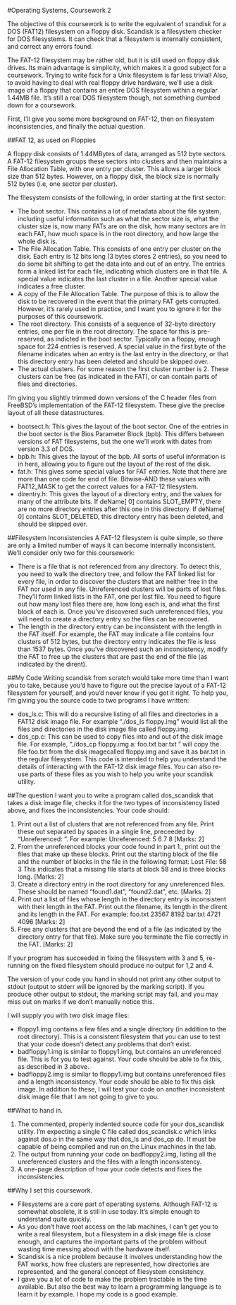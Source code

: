 #Operating Systems, Coursework 2
 
The objective of this coursework is to write the equivalent of scandisk for a DOS (FAT12) filesystem on a floppy disk. Scandisk is a filesystem checker for DOS filesystems. It can check that a filesystem is internally consistent, and correct any errors found.
 
The FAT-12 filesystem may be rather old, but it is still used on floppy disk drives. Its main advantage is simplicity, which makes it a good subject for a coursework. Trying to write fsck for a Unix filesystem is far less trivial! Also, to avoid having to deal with real floppy drive hardware, we’ll use a disk image of a floppy that contains an entire DOS filesystem within a regular 1.44MB file. It’s still a real DOS filesystem though, not something dumbed down for a coursework. 

First, I’ll give you some more background on FAT-12, then on filesystem inconsistencies, and finally the actual question. 

##FAT 12, as used on Floppies 
 
A floppy disk consists of 1.44MBytes of data, arranged as 512 byte sectors. A FAT-12 filesystem groups these sectors into clusters and then maintains a File Allocation Table, with one entry per cluster. This allows a larger block size than 512 bytes. However, on a floppy disk, the block size is normally 512 bytes (i.e, one sector per cluster). 
 
The filesystem consists of the following, in order starting at the first sector: 
* The boot sector. This contains a lot of metadata about the file system, including useful information such as what the sector size is, what the cluster size is, now many FATs are on the disk, how many sectors are in each FAT, how much space is in the root directory, and how large the whole disk is. 
* The File Allocation Table. This consists of one entry per cluster on the disk. Each entry is 12 bits long (3 bytes stores 2 entries), so you need to do some bit shifting to get the data into and out of an entry. The entries form a linked list for each file, indicating which clusters are in that file. A special value indicates the last cluster in a file. Another special value indicates a free cluster. 
* A copy of the File Allocation Table. The purpose of this is to allow the disk to be recovered in the event that the primary FAT gets corrupted. However, it’s rarely used in practice, and I want you to ignore it for the purposes of this coursework. 
* The root directory. This consists of a sequence of 32-byte directory entries, one per file in the root directory. The space for this is pre-reserved, as indicted in the boot sector. Typically on a floppy, enough space for 224 entries is reserved. A special value in the first byte of the filename indicates when an entry is the last entry in the directory, or that this directory entry has been deleted and should be skipped over. 
* The actual clusters. For some reason the first cluster number is 2. These clusters can be free (as indicated in the FAT), or can contain parts of files and directories. 
 
I’m giving you slightly trimmed down versions of the C header files from FreeBSD’s implementation of the FAT-12 filesystem. These give the precise layout of all these datastructures. 
 
* bootsect.h: This gives the layout of the boot sector. One of the entries in the boot sector is the Bios Parameter Block (bpb). This differs between versions of FAT filesystems, but the one we’ll work with dates from version 3.3 of DOS. 
* bpb.h: This gives the layout of the bpb. All sorts of useful information is in here, allowing you to figure out the layout of the rest of the disk. 
* fat.h: This gives some special values for FAT entries. Note that there are more than one code for end of file. Bitwise-AND these values with FAT12_MASK to get the correct values for a FAT-12 filesystem. 
* direntry.h: This gives the layout of a directory entry, and the values for many of the attribute bits. If deName[ 0] contains SLOT_EMPTY, there are no more directory entries after this one in this directory. If deName[ 0] contains SLOT_DELETED, this directory entry has been deleted, and should be skipped over. 
 

##Filesystem Inconsistencies 
A FAT-12 filesystem is quite simple, so there are only a limited number of ways it can become internally inconsistent. We’ll consider only two for this coursework: 
* There is a file that is not referenced from any directory. To detect this, you need to walk the directory tree, and follow the FAT linked list for every file, in order to discover the clusters that are neither free in the FAT nor used in any file. Unreferenced clusters will be parts of lost files. They’ll form linked lists in the FAT, one per lost file. You need to figure out how many lost files there are, how long each is, and what the first block of each is. Once you’ve discovered such unreferenced files, you will need to create a directory entry so the files can be recovered.
* The length in the directory entry can be inconsistent with the length in the FAT itself. For example, the FAT may indicate a file contains four clusters of 512 bytes, but the directory entry indicates the file is less than 1537 bytes. Once you’ve discovered such an inconsistency, modify the FAT to free up the clusters that are past the end of the file (as indicated by the dirent). 


##My Code 
Writing scandisk from scratch would take more time than I want you to take, because you’d have to figure out the precise layout of a FAT-12 filesystem for yourself, and you’d never know if you got it right. To help you, I’m giving you the source code to two programs I have written: 
 
* dos_ls.c: This will do a recursive listing of all files and directories in a FAT12 disk image file. For example “./dos_ls floppy.img” would list all the files and directories in the disk image file called floppy.img.
* dos_cp.c: This can be used to copy files into and out of the disk image file. For example, “./dos_cp floppy.img a: foo.txt bar.txt ” will copy the file foo.txt from the disk imagecalled floppy.img and save it as bar.txt in the regular filesystem. 
This code is intended to help you understand the details of interacting with the FAT-12 disk image files. You can also re-use parts of these files as you wish to help you write your scandisk utility. 
 
 
##The question 
I want you to write a program called dos_scandisk that takes a disk image file, checks it for the two types of inconsistency listed above, and fixes the inconsistencies. Your code should:

1. Print out a list of clusters that are not referenced from any file. Print these out separated by spaces in a single line, preceeded by “Unreferenced: ”. For example: Unreferenced: 5 6 7 8 [Marks: 2] 
2. From the unreferenced blocks your code found in part 1., print out the files that make up these blocks. Print out the starting block of the file and the number of blocks in the file in the following format: Lost File: 58 3 This indicates that a missing file starts at block 58 and is three blocks long. [Marks: 2] 
3. Create a directory entry in the root directory for any unreferenced files. These should be named “found1.dat”, “found2.dat”, etc. [Marks: 2]
4. Print out a list of files whose length in the directory entry is inconsistent with their length in the FAT. Print out the filename, its length in the dirent and its length in the FAT. For example: foo.txt 23567 8192 bar.txt 4721 4096 [Marks: 2] 
5. Free any clusters that are beyond the end of a file (as indicated by the directory entry for that file). Make sure you terminate the file correctly in the FAT. [Marks: 2] 

If your program has succeeded in fixing the filesystem with 3 and 5, re-running on the fixed filesystem should produce no output for 1,2 and 4. 
 
The version of your code you hand in should not print any other output to stdout (output to stderr will be ignored by the marking script). If you produce other output to stdout, the marking script may fail, and you may miss out on marks if we don’t manually notice this. 
 
I will supply you with two disk image files: 
* floppy1.img contains a few files and a single directory (in addition to the root directory). This is a consistent filesystem that you can use to test that your code doesn’t detect any problems that don’t exist. 
* badfloppy1.img is similar to floppy1.img, but contains an unreferenced file. This is for you to test against. Your code should be able to fix this, as described in 3 above. 
* badfloppy2.img is similar to floppy1.img but contains unreferenced files and a length inconsistency. Your code should be able to fix this disk image. In addition to these, I will test your code on another inconsistent disk image file that I am not going to give to you. 
 

##What to hand in. 
1. The commented, properly indented source code for your dos_scandisk utility. I’m expecting a single C file called dos_scandisk.c which links against dos.o in the same way that dos_ls and dos_cp do. It must be capable of being compiled and run on the Linux machines in the lab. 
2. The output from running your code on badfloppy2.img, listing all the unreferenced clusters and the files with a length inconsistency. 
3. A one-page description of how your code detects and fixes the inconsistencies. 


##Why I set this coursework. 
* Filesystems are a core part of operating systems. Although FAT-12 is somewhat obsolete, it is still in use today. It’s simple enough to understand quite quickly. 
* As you don’t have root access on the lab machines, I can’t get you to write a real filesystem, but a filesystem in a disk image file is close enough, and captures the important parts of the problem without wasting time messing about with the hardware itself. 
* Scandisk is a nice problem because it involves understanding how the FAT works, how free clusters are represented, how directories are represented, and the general concept of filesystem consistency. 
* I gave you a lot of code to make the problem tractable in the time available. But also the best way to learn a programming language is to learn it by example. I hope my code is a good example. 
 